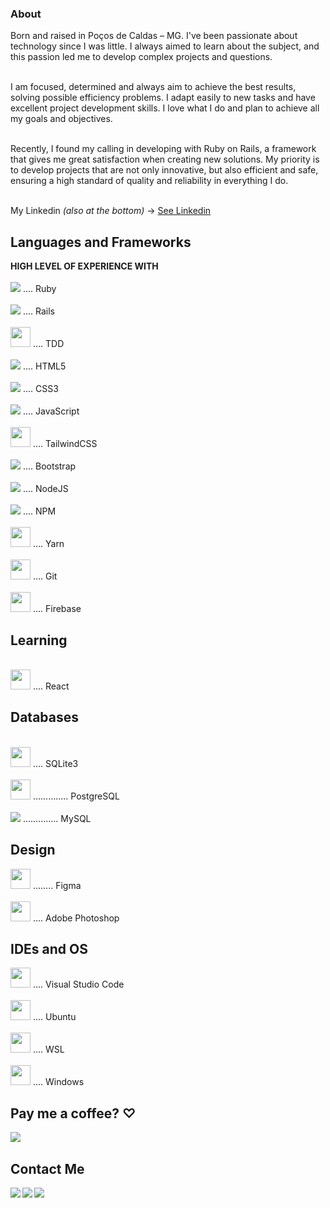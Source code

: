 <h3>About</h3>

Born and raised in Poços de Caldas – MG. I've been passionate about technology since I was little. I always aimed to learn about the subject, and this passion led me to develop complex projects and questions.<br><br>

I am focused, determined and always aim to achieve the best results, solving possible efficiency problems. I adapt easily to new tasks and have excellent project development skills. I love what I do and plan to achieve all my goals and objectives.<br><br>

Recently, I found my calling in developing with Ruby on Rails, a framework that gives me great satisfaction when creating new solutions. My priority is to develop projects that are not only innovative, but also efficient and safe, ensuring a high standard of quality and reliability in everything I do.<br><br>

My Linkedin <i>(also at the bottom)</i> -> <a href="https://www.linkedin.com/in/rickkque/">See Linkedin</a>

## Languages and Frameworks
<p>
  <strong>HIGH LEVEL OF EXPERIENCE WITH</strong>
  <br>
  <br>
  <img src="https://cdn.icon-icons.com/icons2/2415/PNG/32/ruby_plain_logo_icon_146361.png"/>
  .... Ruby
  <br>
  <br>
  <img src="https://cdn.icon-icons.com/icons2/2415/PNG/32/rails_plain_wordmark_logo_icon_146377.png"/>
  .... Rails
  <br>
  <br>
  <img height="32" src="https://deviniciative.files.wordpress.com/2019/06/tdd-diagram_02.png"/>
  .... TDD
  <br>
  <br>
  <img src="https://cdn.icon-icons.com/icons2/2107/PNG/32/file_type_html_icon_130541.png"/>
  .... HTML5
  <br>
  <br>
  <img src="https://cdn.icon-icons.com/icons2/2107/PNG/32/file_type_css_icon_130661.png"/>
  .... CSS3
  <br>
  <br>
  <img src="https://cdn.icon-icons.com/icons2/2108/PNG/32/javascript_icon_130900.png"/>
  .... JavaScript
  <br>
  <br>
  <img height="32" src="https://cdn.icon-icons.com/icons2/2107/PNG/512/file_type_tailwind_icon_130128.png"/>
  .... TailwindCSS
  <br>
  <br>
  <img src="https://cdn.icon-icons.com/icons2/2415/PNG/32/bootstrap_plain_logo_icon_146619.png"/>
  .... Bootstrap
  <br>
  <br>
  <img src="https://cdn.icon-icons.com/icons2/2107/PNG/32/file_type_node_icon_130301.png"/>
  .... NodeJS
  <br>
  <br>
  <img src="https://cdn.icon-icons.com/icons2/2415/PNG/32/npm_original_wordmark_logo_icon_146402.png"/>
  .... NPM
  <br>
  <br>
  <img height="32" src="https://cdn.icon-icons.com/icons2/2415/PNG/512/yarn_original_logo_icon_146287.png"/>
  .... Yarn
  <br>
  <br>
  <img height="32" src="https://upload.wikimedia.org/wikipedia/commons/thumb/3/3f/Git_icon.svg/640px-Git_icon.svg.png"/>
  .... Git
  <br>
  <br>
  <img height="32" src="https://upload.wikimedia.org/wikipedia/commons/4/46/Touchicon-180.png"/>
  .... Firebase
</p>

## Learning
<p>
  <br>
  <img height="32" src="https://cdn.icon-icons.com/icons2/2415/PNG/512/react_original_logo_icon_146374.png"/>
  .... React
</p>

## Databases
<p>
  <br>
  <img height="32" src="https://upload.wikimedia.org/wikipedia/commons/3/38/SQLite370.svg"/>
  .... SQLite3
  <br>
  <br>
  <img height="32" src="https://upload.wikimedia.org/wikipedia/commons/thumb/2/29/Postgresql_elephant.svg/640px-Postgresql_elephant.svg.png"/>
  .............. PostgreSQL
  <br>
  <br>
  <img src="https://cdn.icon-icons.com/icons2/2107/PNG/32/file_type_mysql_icon_130379.png"/>
  .............. MySQL
</p>

## Design
<p>
  <img height="32" src="https://upload.wikimedia.org/wikipedia/commons/thumb/3/33/Figma-logo.svg/400px-Figma-logo.svg.png"/>
  ........ Figma
  <br>
  <br>
  <img height="32" src="https://upload.wikimedia.org/wikipedia/commons/thumb/a/af/Adobe_Photoshop_CC_icon.svg/512px-Adobe_Photoshop_CC_icon.svg.png"/>
  .... Adobe Photoshop
</p>

## IDEs and OS
<p>
  <img height="32" src="https://cdn.icon-icons.com/icons2/2107/PNG/512/file_type_vscode_icon_130084.png"/>
  .... Visual Studio Code
  <br>
  <br>
  <img height="32" src="https://upload.wikimedia.org/wikipedia/commons/thumb/a/ab/Logo-ubuntu_cof-orange-hex.svg/640px-Logo-ubuntu_cof-orange-hex.svg.png"/>
  .... Ubuntu
  <br>
  <br>
  <img height="32" src="https://www.pc-tips.info/wp-content/uploads/2021/11/Windows-Subsystem-for-Linux-WSL-installeren-in-Windows-11.png"/>
  .... WSL
  <br>
  <br>
  <img height="32" src="https://cdn.icon-icons.com/icons2/836/PNG/64/Windows_Phone_icon-icons.com_66782.png"/>
  .... Windows
</p>

## Pay me a coffee? ♡
[<img align="left" src="https://img.shields.io/badge/sponsor-30363D?style=for-the-badge&logo=GitHub-Sponsors&logoColor=#white"/>][donate]<br>

## Contact Me
[<img align="left" src="https://img.shields.io/badge/WhatsApp-25D366?style=for-the-badge&logo=whatsapp&logoColor=white"/>][whatsapp]
[<img align="left" src="https://img.shields.io/badge/Gmail-D14836?style=for-the-badge&logo=gmail&logoColor=white"/>][gmail]
[<img align="left" src="https://img.shields.io/badge/LinkedIn-0077B5?style=for-the-badge&logo=linkedin&logoColor=white"/>][linkedIn]

[donate]:https://nubank.com.br/pagar/1kvjqh/pZII7Fvb9u
[gmail]:https://mail.google.com/mail/u/0/#search/Contact+me+on+my+email%3A+rickkque%40gmail.com
[whatsapp]:http://api.whatsapp.com/send?phone=5535992260481
[linkedIn]:https://www.linkedin.com/in/rickkque
